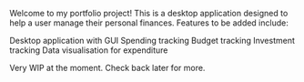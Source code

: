 Welcome to my portfolio project! This is a desktop application designed to help a user manage their personal finances. Features to be added include:

Desktop application with GUI
Spending tracking
Budget tracking
Investment tracking
Data visualisation for expenditure

Very WIP at the moment. Check back later for more. 

